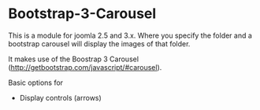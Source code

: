 Bootstrap-3-Carousel
=================

This is a module for joomla 2.5 and 3.x. Where you specify the folder and a bootstrap carousel will display the images of that folder.

It makes use of the Boostrap 3 Carousel (http://getbootstrap.com/javascript/#carousel).

Basic options for
<ul>
<li>Display controls (arrows)</li>
</ul>
